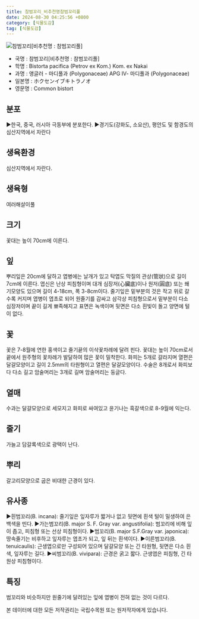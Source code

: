 ```yaml
---
title: 참범꼬리_비추천명참범꼬리풀
date: 2024-08-30 04:25:56 +0800
category: [식물도감]
tag: [식물도감]
---
```




![참범꼬리[비추천명 : 참범꼬리풀]](/fileUpload/plants/basic/Polygonaceae/Bistorta/1105/2_th2.jpg)
- 국명 : 참범꼬리[비추천명 : 참범꼬리풀]
- 학명 : Bistorta pacifica (Petrov ex Kom.) Kom. ex Nakai
- 과명 : 앵글러 - 마디풀과 (Polygonaceae) APG Ⅳ- 마디풀과 (Polygonaceae)
- 일본명 : ホクセンイブキトラノオ
- 영문명 : Common bistort


## 분포
▶한국, 중국, 러시아 극동부에 분포한다.▶경기도(강화도, 소요산), 평안도 및 함경도의 심산지역에서 자란다
## 생육환경
심산지역에서 자란다.
## 생육형
여러해살이풀
## 크기
꽃대는 높이 70cm에 이른다.
## 잎
뿌리잎은 20cm에 달하고 엽병에는 날개가 있고 탁엽도 막질의 관상(管狀)으로 길이 7cm에 이른다. 엽신은 난상 피침형이며 대개 심장저(心臟底)이나 원저(圓底) 또는 쐐기모양도 있으며 길이 4-18cm, 폭 3-8cm이다. 줄기잎은 밑부분의 것은 작고 위로 갈수록 커지며 엽병이 엽초로 되어 원줄기를 감싸고 삼각상 피침형으로서 밑부분이 다소 심장저이며 끝이 길게 뾰족해지고 표면은 녹색이며 뒷면은 다소 흰빛이 돌고 양면에 털이 없다.
## 꽃
꽃은 7-8월에 연한 홍색이고 줄기끝의 이삭꽃차례에 달려 핀다. 꽃대는 높이 70cm로서 끝에서 원주형의 꽃차례가 발달하여 많은 꽃이 밀착한다. 화피는 5개로 갈라지며 열편은 달걀모양이고 길이 2.5mm의 타원형이고 열편은 달걀모양이다. 수술은 8개로서 화피보다 다소 길고 암술머리는 3개로 길며 암술머리는 둥글다.
## 열매
수과는 달걀모양으로 세모지고 화피로 싸여있고 윤기나는 흑갈색으로 8-9월에 익는다.
## 줄기
가늘고 담갈록색으로 광택이 난다.
## 뿌리
갈고리모양으로 굽은 비대한 근경이 있다.
## 유사종
▶흰범꼬리(B. incana): 줄기잎은 잎자루가 짧거나 없고 뒷면에 흰색 털이 밀생하여 은백색을 띤다.▶가는범꼬리(B. major S. F. Gray var. angustifolia): 범꼬리에 비해 잎이 좁고, 피침형 또는 선상 피침형이다.▶범꼬리(B. major S.F.Gray var. japonica): 땅속줄기는 비후하고 잎자루는 엽초가 되고, 잎 뒤는 흰색이다.▶이른범꼬리(B. tenuicaulis): 근생엽으로만 구성되어 있으며 달걀모양 또는 긴 타원형, 뒷면은 다소 흰색, 잎자루는 길다.▶씨범꼬리(B. vivipara): 근경은 굵고 짧다. 근생엽은 피침형, 긴 타원상 피침형이다.
## 특징
범꼬리와 비슷하지만 원줄기에 달려있는 잎에 엽병이 전혀 없는 것이 다르다.






본 데이터에 대한 모든 저작권리는 국립수목원 또는 원저작자에게 있습니다.
